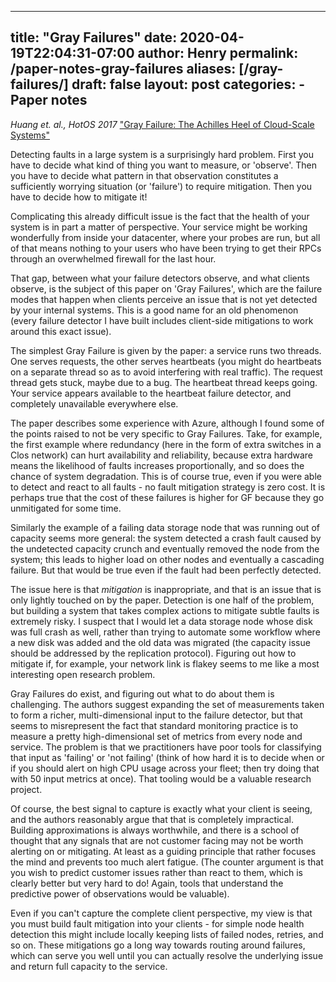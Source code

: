 ---
title: "Gray Failures"
date: 2020-04-19T22:04:31-07:00
author: Henry
permalink: /paper-notes-gray-failures
aliases: [/gray-failures/]
draft: false
layout: post
categories:
    - Paper notes
--
_Huang et. al., HotOS 2017_ ["Gray Failure: The Achilles Heel of Cloud-Scale Systems"](https://www.microsoft.com/en-us/research/wp-content/uploads/2017/06/paper-1.pdf)

Detecting faults in a large system is a surprisingly hard problem. First you have to decide what kind of thing you want to measure, or 'observe'. Then you have to decide what pattern in that observation constitutes a sufficiently worrying situation (or 'failure') to require mitigation. Then you have to decide how to mitigate it!

Complicating this already difficult issue is the fact that the health of your system is in part a matter of perspective. Your service might be working wonderfully from inside your datacenter, where your probes are run, but all of that means nothing to your users who have been trying to get their RPCs through an overwhelmed firewall for the last hour.

That gap, between what your failure detectors observe, and what clients observe, is the subject of this paper on 'Gray Failures', which are the failure modes that happen when clients perceive an issue that is not yet detected by your internal systems. This is a good name for an old phenomenon (every failure detector I have built includes client-side mitigations to work around this exact issue).

<!--more-->

The simplest Gray Failure is given by the paper: a service runs two threads. One serves requests, the other serves heartbeats (you might do heartbeats on a separate thread so as to avoid interfering with real traffic). The request thread gets stuck, maybe due to a bug. The heartbeat thread keeps going. Your service appears available to the heartbeat failure detector, and completely unavailable everywhere else.

The paper describes some experience with Azure, although I found some of the points raised to not be very specific to Gray Failures. Take, for example, the first example where redundancy (here in the form of extra switches in a Clos network) can hurt availability and reliability, because extra hardware means the likelihood of faults increases proportionally, and so does the chance of system degradation. This is of course true, even if you were able to detect and react to all faults - no fault mitigation strategy is zero cost. It is perhaps true that the cost of these failures is higher for GF because they go unmitigated for some time.

Similarly the example of a failing data storage node that was running out of capacity seems more general: the system detected a crash fault caused by the undetected capacity crunch and eventually removed the node from the system; this leads to higher load on other nodes and eventually a cascading failure. But that would be true even if the fault had been perfectly detected.

The issue here is that *mitigation* is inappropriate, and that is an issue that is only lightly touched on by the paper. Detection is one half of the problem, but building a system that takes complex actions to mitigate subtle faults is extremely risky. I suspect that I would let a data storage node whose disk was full crash as well, rather than trying to automate some workflow where a new disk was added and the old data was migrated (the capacity issue should be addressed by the replication protocol). Figuring out how to mitigate if, for example, your network link is flakey seems to me like a most interesting open research problem.

Gray Failures do exist, and figuring out what to do about them is challenging. The authors suggest expanding the set of measurements taken to form a richer, multi-dimensional input to the failure detector, but that seems to misrepresent the fact that standard monitoring practice is to measure a pretty high-dimensional set of metrics from every node and service. The problem is that we practitioners have poor tools for classifying that input as 'failing' or 'not failing' (think of how hard it is to decide when or if you should alert on high CPU usage across your fleet; then try doing that with 50 input metrics at once). That tooling would be a valuable research project.

Of course, the best signal to capture is exactly what your client is seeing, and the authors reasonably argue that that is completely impractical. Building approximations is always worthwhile, and there is a school of thought that any signals that are not customer facing may not be worth alerting on or mitigating. At least as a guiding principle that rather focuses the mind and prevents too much alert fatigue. (The counter argument is that you wish to predict customer issues rather than react to them, which is clearly better but very hard to do! Again, tools that understand the predictive power of observations would be valuable).

Even if you can't capture the complete client perspective, my view is that you must build fault mitigation into your clients - for simple node health detection this might include locally keeping lists of failed nodes, retries, and so on. These mitigations go a long way towards routing around failures, which can serve you well until you can actually resolve the underlying issue and return full capacity to the service.
